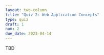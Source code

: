 ```yaml
---
layout: two-column
title: "Quiz 2: Web Application Concepts"
type: quiz
draft: 1
num: 2
due_date: 2023-04-14
---
```


TBD